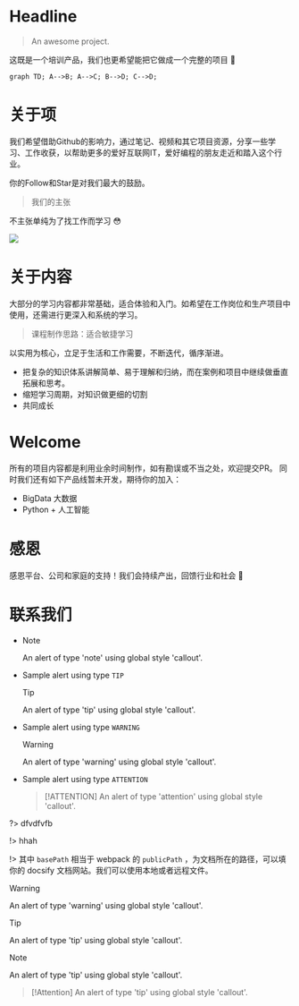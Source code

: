 # Headline

> An awesome project.

这既是一个培训产品，我们也更希望能把它做成一个完整的项目 💪

```mermaid
graph TD; A-->B; A-->C; B-->D; C-->D;
```

# 关于项
我们希望借助Github的影响力，通过笔记、视频和其它项目资源，分享一些学习、工作收获，以帮助更多的爱好互联网IT，爱好编程的朋友走近和踏入这个行业。



你的Follow和Star是对我们最大的鼓励。

> 我们的主张

不主张单纯为了找工作而学习 😳

![](E:\doc\golang\docs\01.png)

# 关于内容
大部分的学习内容都非常基础，适合体验和入门。如希望在工作岗位和生产项目中使用，还需进行更深入和系统的学习。

> 课程制作思路：适合敏捷学习

以实用为核心，立足于生活和工作需要，不断迭代，循序渐进。

- 把复杂的知识体系讲解简单、易于理解和归纳，而在案例和项目中继续做垂直拓展和思考。
- 缩短学习周期，对知识做更细的切割
- 共同成长

# Welcome
所有的项目内容都是利用业余时间制作，如有勘误或不当之处，欢迎提交PR。
同时我们还有如下产品线暂未开发，期待你的加入：

- BigData 大数据
- Python + 人工智能

# 感恩
感恩平台、公司和家庭的支持！我们会持续产出，回馈行业和社会 🙏

# 联系我们


-   > [!NOTE]
    > An alert of type 'note' using global style 'callout'.
    
-   Sample alert using type `TIP`
    
    > [!TIP]
    > An alert of type 'tip' using global style 'callout'.
    
-   Sample alert using type `WARNING`
    
    > [!WARNING]
    > An alert of type 'warning' using global style 'callout'.
    
-   Sample alert using type `ATTENTION`
    
    > [!ATTENTION]
    > An alert of type 'attention' using global style 'callout'.
    

?> dfvdfvfb

!> hhah


!> 其中 `basePath` 相当于 webpack 的 `publicPath` ，为文档所在的路径，可以填你的 docsify 文档网站。我们可以使用本地或者远程文件。

> [!WARNING]
> An alert of type 'warning' using global style 'callout'.


> [!TIP]
> An alert of type 'tip' using global style 'callout'.


> [!Note]
> An alert of type 'tip' using global style 'callout'.

> [!Attention]
> An alert of type 'tip' using global style 'callout'.

